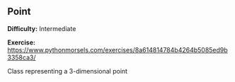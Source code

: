 ## Point

**Difficulty:** Intermediate

**Exercise:** https://www.pythonmorsels.com/exercises/8a614814784b4264b5085ed9b3358ca3/

Class representing a 3-dimensional point
    